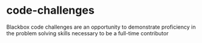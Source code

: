 # code-challenges
Blackbox code challenges are an opportunity to demonstrate proficiency in the problem solving skills necessary to be a full-time contributor
